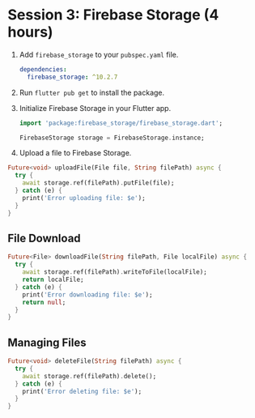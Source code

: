 # Session 3: Firebase Storage (4 hours)

1. Add `firebase_storage` to your `pubspec.yaml` file.

    ```yaml
    dependencies:
      firebase_storage: ^10.2.7
    ```

2. Run `flutter pub get` to install the package.
3. Initialize Firebase Storage in your Flutter app.

    ```dart
    import 'package:firebase_storage/firebase_storage.dart';

    FirebaseStorage storage = FirebaseStorage.instance;
    ```

4. Upload a file to Firebase Storage.

```dart
Future<void> uploadFile(File file, String filePath) async {
  try {
    await storage.ref(filePath).putFile(file);
  } catch (e) {
    print('Error uploading file: $e');
  }
}
```

## File Download

```dart
Future<File> downloadFile(String filePath, File localFile) async {
  try {
    await storage.ref(filePath).writeToFile(localFile);
    return localFile;
  } catch (e) {
    print('Error downloading file: $e');
    return null;
  }
}
```

## Managing Files

```dart
Future<void> deleteFile(String filePath) async {
  try {
    await storage.ref(filePath).delete();
  } catch (e) {
    print('Error deleting file: $e');
  }
}
```
